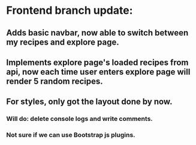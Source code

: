 # Frontend branch update:

## Adds basic navbar, now able to switch between my recipes and explore page.

## Implements explore page's loaded recipes from api, now each time user enters explore page will render 5 random recipes.

## For styles, only got the layout done by now.

### Will do: delete console logs and write comments.

### Not sure if we can use Bootstrap js plugins.
